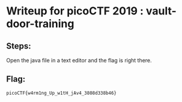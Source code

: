 # Writeup for picoCTF 2019 : vault-door-training
## Steps:
Open the java file in a text editor and the flag is right there.

## Flag:
``` picoCTF{w4rm1ng_Up_w1tH_jAv4_3808d338b46} ```
